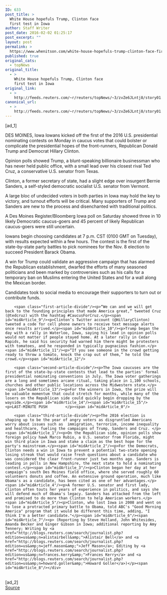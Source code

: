 ```yaml
---
ID: 633
post_title: >
  White House hopefuls Trump, Clinton face
  first test in Iowa
author: Staff Writer
post_date: 2016-02-02 01:25:17
post_excerpt: ""
layout: post
permalink: >
  https://www.whenitson.com/white-house-hopefuls-trump-clinton-face-first-test-in-iowa/
published: true
original_cats:
  - topNews
original_title:
  - >
    White House hopefuls Trump, Clinton face
    first test in Iowa
original_link:
  - >
    http://feeds.reuters.com/~r/reuters/topNews/~3/zvZe6JLntj8/story01.htm
canonical_url:
  - >
    http://feeds.reuters.com/~r/reuters/topNews/~3/zvZe6JLntj8/story01.htm
---
```

 [ad_1]
<br><div id="articleText">
<span id="midArticle_start"/>

<span id="midArticle_0"/><span class="focusParagraph" readability="6"><p><span class="articleLocation">DES MOINES, Iowa</span> Iowans kicked off the first of the 2016 U.S. presidential nominating contests on Monday in caucus votes that could bolster or complicate the presidential hopes of the front-runners, Republican Donald Trump and Democrat Hillary Clinton.</p></span><span id="midArticle_1"/><p>Opinion polls showed Trump, a blunt-speaking billionaire businessman who has never held public office, with a small lead over his closest rival Ted Cruz, a conservative U.S. senator from Texas. </p><span id="midArticle_2"/><p>Clinton, a former secretary of state, had a slight edge over insurgent Bernie Sanders, a self-styled democratic socialist U.S. senator from Vermont.</p><span id="midArticle_3"/><p>A large bloc of undecided voters in both parties in Iowa may hold the key to victory, and turnout efforts will be critical. Many supporters of Trump and Sanders are new to the process and disenchanted with traditional politics.        </p><span id="midArticle_4"/><p>A Des Moines Register/Bloomberg Iowa poll on Saturday showed three in 10 likely Democratic caucus-goers and 45 percent of likely Republican caucus-goers were still uncertain.</p><span id="midArticle_5"/><p>Iowans begin choosing candidates at 7 p.m. CST (0100 GMT on Tuesday), with results expected within a few hours. The contest is the first of the state-by-state party battles to pick nominees for the Nov. 8 election to succeed President Barack Obama.</p><span id="midArticle_6"/><p>A win for Trump could validate an aggressive campaign that has alarmed the Republican establishment, dwarfed the efforts of many seasoned politicians and been marked by controversies such as his calls for a temporary ban on Muslims entering the United States and for a wall along the Mexican border.</p><span id="midArticle_7"/><p>Candidates took to social media to encourage their supporters to turn out or contribute funds.</p><span id="midArticle_8"/>
        
        <span class="first-article-divide"/><p>“We can and we will get back to the founding principles that made America great,” tweeted Cruz (@tedcruz) with the hashtag #CaucusForCruz.</p><span id="midArticle_9"/><p>Clinton’s Twitter account (@HillaryClinton) tweeted a code for cell phone owners to receive text message alerts once results arrived.</p><span id="midArticle_10"/><p>Trump began the day with a rally in Waterloo, Iowa, saying his lead in opinion polls would not matter if people stayed home. At a later rally in Cedar Rapids, he said his security had warned him there might be protesters with tomatoes, and he responded in typically pugnacious fashion.</p><span id="midArticle_11"/><p>“If you see someone in the crowd getting ready to throw a tomato, knock the crap out of them,” he told the crowd.</p><span id="midArticle_12"/>
        
        <span class="second-article-divide"/><p>The Iowa caucuses are the first of the state-by-state contests that lead to the parties' formal presidential nominating conventions in July. The Iowa voter gatherings are a long and sometimes arcane ritual, taking place in 1,100 schools, churches and other public locations across the Midwestern state.</p><span id="midArticle_13"/><p>For the winners in Iowa, the prize will be valuable momentum that could stretch for months, while many of the losers on the Republican side could quickly begin dropping by the wayside.</p><span id="midArticle_14"/><span id="midArticle_15"/><p>LAST-MINUTE PUSH        </p><span id="midArticle_0"/>
        
        <span class="third-article-divide"/><p>The 2016 election is shaping up to be the year of angry voters as disgruntled Americans worry about issues such as  immigration, terrorism, income inequality and healthcare, fueling the campaigns of Trump, Sanders and Cruz. </p><span id="midArticle_1"/><p>On the Republican side, opinion polls show foreign policy hawk Marco Rubio, a U.S. senator from Florida, might win third place in Iowa and stake a claim as the best hope for the party's mainstream.</p><span id="midArticle_2"/><p>For the Democrats, Clinton needs a win in Iowa to prevent a potential two-state opening losing streak that would raise fresh questions about a candidate who was considered the clear front-runner just two months ago. Sanders is leading in polls in New Hampshire, the next state to hold a nominating contest.</p><span id="midArticle_3"/><p>Clinton began her day at her campaign’s south Des Moines field office, where she served roughly 60 volunteers donuts and coffee. An extensive ground operation, much like Obama's as a candidate, has been cited as one of her advantages.</p><span id="midArticle_4"/><p>A former U.S. senator and first lady, Clinton often touts her years of experience in politics, and says she will defend much of Obama's legacy. Sanders has attacked from the left and promised to do more than Clinton to help American workers.</p><span id="midArticle_5"/><p>Clinton, who lost Iowa in 2008 and went on to lose a protracted primary battle to Obama, told ABC's "Good Morning America" program that it would be different this time, adding, "I think I'm a better candidate."</p><span id="midArticle_6"/><span id="midArticle_7"/><p> (Roporting by Steve Holland, John Whitesides, Amanda Becker and Ginger Gibson in Iowa; additional reporting by Amy Tennery; Writing by <a href="http://blogs.reuters.com/search/journalist.php?edition=us&amp;n=alistairbell&amp;">Alistair Bell</a> and <a href="http://blogs.reuters.com/search/journalist.php?edition=us&amp;n=jeff.mason&amp;">Jeff Mason</a>; Editing by <a href="http://blogs.reuters.com/search/journalist.php?edition=us&amp;n=frances.kerry&amp;">Frances Kerry</a> and <a href="http://blogs.reuters.com/search/journalist.php?edition=us&amp;n=howard.goller&amp;">Howard Goller</a>)</p><span id="midArticle_8"/></div>
<br>[ad_2]
<br><a href="http://feeds.reuters.com/~r/reuters/topNews/~3/zvZe6JLntj8/story01.htm">Source </a>